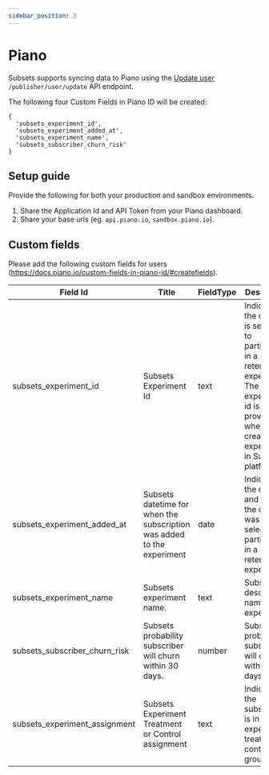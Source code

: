 ```yaml
---
sidebar_position: 3
---
```


# Piano

Subsets supports syncing data to Piano using the [Update user](https://docs.piano.io/api?endpoint=post~2F~2Fpublisher~2Fuser~2Fupdate) `/publisher/user/update` API endpoint.

The following four Custom Fields in Piano ID will be created:
```
{
  'subsets_experiment_id',
  'subsets_experiment_added_at',
  'subsets_experiment_name',
  'subsets_subscriber_churn_risk'
}
```

## Setup guide
Provide the following for both your production and sandbox environments.
1. Share the Application Id and API Token from your Piano dashboard.
2. Share your base urls (eg. `api.piano.io`, `sandbox.piano.io`).

## Custom fields
Please add the following custom fields for users (https://docs.piano.io/custom-fields-in-piano-id/#createfields). 

| Field Id                      | Title                                                                  | FieldType | Description                                                                                                                                                        |
|-------------------------------|------------------------------------------------------------------------|-----------|--------------------------------------------------------------------------------------------------------------------------------------------------------------------|
| subsets_experiment_id         | Subsets Experiment Id                                                  | text      | Indicates the contact is selected to participate in a Subsets retention experiment. The experiment id is provided when creating an experiment in Subsets platform. |
| subsets_experiment_added_at   | Subsets datetime for when the subscription was added to the experiment | date      | Indicates the date and time the contact was selected to participate in a Subsets retention experiment.                                                             |
| subsets_experiment_name       | Subsets experiment name.                                               | text      | Subsets descriptive name of experiment.                                                                                                                            |
| subsets_subscriber_churn_risk | Subsets probability subscriber will churn within 30 days.              | number    | Subsets probability subscriber will churn within 30 days.                                                                                                          |
| subsets_experiment_assignment | Subsets Experiment Treatment or Control assignment                     | text      | Indicates if the subscriber is in the experiments treatment or control group.                                                                                      |
